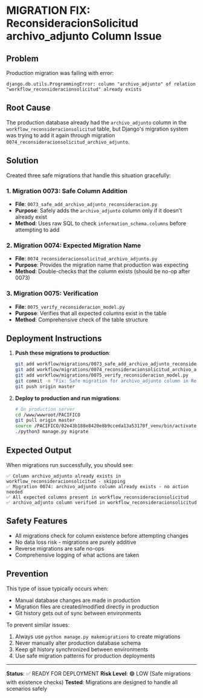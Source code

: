 # MIGRATION FIX: ReconsideracionSolicitud archivo_adjunto Column Issue

## Problem

Production migration was failing with error:

```
django.db.utils.ProgrammingError: column "archivo_adjunto" of relation "workflow_reconsideracionsolicitud" already exists
```

## Root Cause

The production database already had the `archivo_adjunto` column in the `workflow_reconsideracionsolicitud` table, but Django's migration system was trying to add it again through migration `0074_reconsideracionsolicitud_archivo_adjunto`.

## Solution

Created three safe migrations that handle this situation gracefully:

### 1. Migration 0073: Safe Column Addition

- **File**: `0073_safe_add_archivo_adjunto_reconsideracion.py`
- **Purpose**: Safely adds the `archivo_adjunto` column only if it doesn't already exist
- **Method**: Uses raw SQL to check `information_schema.columns` before attempting to add

### 2. Migration 0074: Expected Migration Name

- **File**: `0074_reconsideracionsolicitud_archivo_adjunto.py`
- **Purpose**: Provides the migration name that production was expecting
- **Method**: Double-checks that the column exists (should be no-op after 0073)

### 3. Migration 0075: Verification

- **File**: `0075_verify_reconsideracion_model.py`
- **Purpose**: Verifies that all expected columns exist in the table
- **Method**: Comprehensive check of the table structure

## Deployment Instructions

1. **Push these migrations to production**:

   ```bash
   git add workflow/migrations/0073_safe_add_archivo_adjunto_reconsideracion.py
   git add workflow/migrations/0074_reconsideracionsolicitud_archivo_adjunto.py
   git add workflow/migrations/0075_verify_reconsideracion_model.py
   git commit -m "Fix: Safe migration for archivo_adjunto column in ReconsideracionSolicitud"
   git push origin master
   ```

2. **Deploy to production and run migrations**:
   ```bash
   # On production server
   cd /www/wwwroot/PACIFICO
   git pull origin master
   source /PACIFICO/02e43b188e8420e8b9cceda13a53170f_venv/bin/activate
   ./python3 manage.py migrate
   ```

## Expected Output

When migrations run successfully, you should see:

```
✅ Column archivo_adjunto already exists in workflow_reconsideracionsolicitud - skipping
✅ Migration 0074: archivo_adjunto column already exists - no action needed
✅ All expected columns present in workflow_reconsideracionsolicitud
✅ archivo_adjunto column verified in workflow_reconsideracionsolicitud
```

## Safety Features

- All migrations check for column existence before attempting changes
- No data loss risk - migrations are purely additive
- Reverse migrations are safe no-ops
- Comprehensive logging of what actions are taken

## Prevention

This type of issue typically occurs when:

- Manual database changes are made in production
- Migration files are created/modified directly in production
- Git history gets out of sync between environments

To prevent similar issues:

1. Always use `python manage.py makemigrations` to create migrations
2. Never manually alter production database schema
3. Keep git history synchronized between environments
4. Use safe migration patterns for production deployments

---

**Status**: ✅ READY FOR DEPLOYMENT
**Risk Level**: 🟢 LOW (Safe migrations with existence checks)
**Tested**: Migrations are designed to handle all scenarios safely
